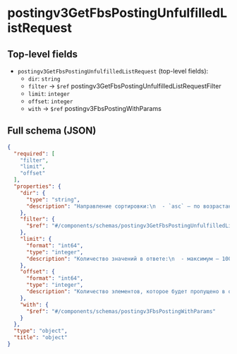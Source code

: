 # postingv3GetFbsPostingUnfulfilledListRequest

## Top-level fields
- `postingv3GetFbsPostingUnfulfilledListRequest` (top-level fields):
  - `dir`: `string`
  - `filter` → `$ref` postingv3GetFbsPostingUnfulfilledListRequestFilter
  - `limit`: `integer`
  - `offset`: `integer`
  - `with` → `$ref` postingv3FbsPostingWithParams

## Full schema (JSON)
```json
{
  "required": [
    "filter",
    "limit",
    "offset"
  ],
  "properties": {
    "dir": {
      "type": "string",
      "description": "Направление сортировки:\n  - `asc` — по возрастанию,\n  - `desc` — по убыванию.\n"
    },
    "filter": {
      "$ref": "#/components/schemas/postingv3GetFbsPostingUnfulfilledListRequestFilter"
    },
    "limit": {
      "format": "int64",
      "type": "integer",
      "description": "Количество значений в ответе:\n  - максимум — 1000,\n  - минимум — 1.\n"
    },
    "offset": {
      "format": "int64",
      "type": "integer",
      "description": "Количество элементов, которое будет пропущено в ответе. Например, если `offset = 10`, то ответ начнётся с 11-го найденного элемента."
    },
    "with": {
      "$ref": "#/components/schemas/postingv3FbsPostingWithParams"
    }
  },
  "type": "object",
  "title": "object"
}
```
